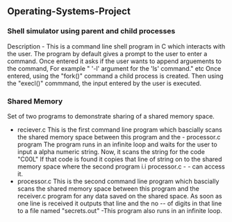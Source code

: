 ## Operating-Systems-Project


### Shell simulator using parent and child processes
Description - This is a command line shell program in C which interacts with the user. The program by default gives a prompt to the user to enter a command. Once entered it asks if the user wants to append arguements to the command, For example " '-l' argument for the 'ls' command." etc Once entered, using the "fork()" command a child process is created. Then using the "execl()" commmand, the input entered by the user is executed.

### Shared Memory
Set of two programs to demonstrate sharing of a shared memory space.
* reciever.c
This is the first command line program which bascially scans the shared memory space between this program and the - processor.c program
The program runs in an infinite loop and waits for the user to input a alpha numeric string. Now, it scans the string for the code "C00L" If that code is found it copies that line of string on to the shared memory space where the second program i.i processor.c - - can access it.
* processor.c
This is the second command line program which bascially scans the shared memory space between this program and the
receiver.c program for any data saved on the shared space. As soon as one line is received it outputs that line and the no -- of digits in that line to a file named "secrets.out"
-This program also runs in an infinite loop.
